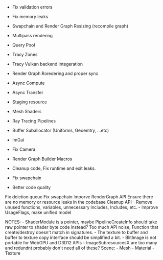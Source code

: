 - Fix validation errors
- Fix memory leaks
- Swapchain and Render Graph Resizing (recompile graph)
- Multipass rendering
- Query Pool
- Tracy Zones
- Tracy Vulkan backend integeration
- Render Graph Roredering and proper sync
- Async Compute
- Async Transfer
- Staging resource
- Mesh Shaders
- Ray Tracing Pipelines
- Buffer Suballocator (Uniforms, Geoemtry, ...etc)
- ImGui
- Fix Camera

- Render Graph Builder Macros

- Cleanup code, Fix runtime and exit leaks.
- Fix swapchain
- Better code quality

Fix deletion queue
Fix swapchain
Imporve RenderGraph API
Ensure there are no memory or resource leaks in the codebase
Cleanup API
    - Remove unused functions, variables, unnecessary includes, Includes, etc.
    - Improve UsageFlags, make unified model

NOTES:
    - ShaderModule is a pointer, maybe Pipeline<T>CreateInfo should take raw pointer to shader byte code instead?
    Too much API noise, Function that create/destroy doesn't match in signatures.
    - The texture to buffer and buffer to texture copy interface should be simplified a bit.
    - BlitImage is not portable for WebGPU and D3D12 APIs
    - ImageSubresourcesX are too many and redundnt probably don't need all of these?
Scene:
    - Mesh
    - Material
    - Texture